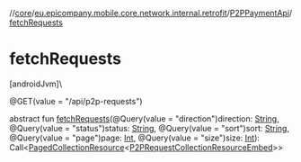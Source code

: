 //[core](../../../index.md)/[eu.epicompany.mobile.core.network.internal.retrofit](../index.md)/[P2PPaymentApi](index.md)/[fetchRequests](fetch-requests.md)

# fetchRequests

[androidJvm]\

@GET(value = &quot;/api/p2p-requests&quot;)

abstract fun [fetchRequests](fetch-requests.md)(@Query(value = &quot;direction&quot;)direction: [String](https://kotlinlang.org/api/latest/jvm/stdlib/kotlin/-string/index.html), @Query(value = &quot;status&quot;)status: [String](https://kotlinlang.org/api/latest/jvm/stdlib/kotlin/-string/index.html), @Query(value = &quot;sort&quot;)sort: [String](https://kotlinlang.org/api/latest/jvm/stdlib/kotlin/-string/index.html), @Query(value = &quot;page&quot;)page: [Int](https://kotlinlang.org/api/latest/jvm/stdlib/kotlin/-int/index.html), @Query(value = &quot;size&quot;)size: [Int](https://kotlinlang.org/api/latest/jvm/stdlib/kotlin/-int/index.html)): Call&lt;[PagedCollectionResource](../../eu.epicompany.mobile.core.network.hypermedia/-paged-collection-resource/index.md)&lt;[P2PRequestCollectionResourceEmbed](../../eu.epicompany.mobile.core.network.model.p2ppayment/-p2-p-request-collection-resource-embed/index.md)&gt;&gt;

